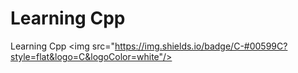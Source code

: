 # Learning Cpp
Learning Cpp
<img src="https://img.shields.io/badge/C-#00599C?style=flat&logo=C&logoColor=white"/>
